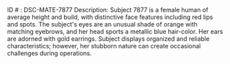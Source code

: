 ID # : DSC-MATE-7877
Description: Subject 7877 is a female human of average height and build, with distinctive face features including red lips and spots. The subject's eyes are an unusual shade of orange with matching eyebrows, and her head sports a metallic blue hair-color. Her ears are adorned with gold earrings. Subject displays organized and reliable characteristics; however, her stubborn nature can create occasional challenges during operations.